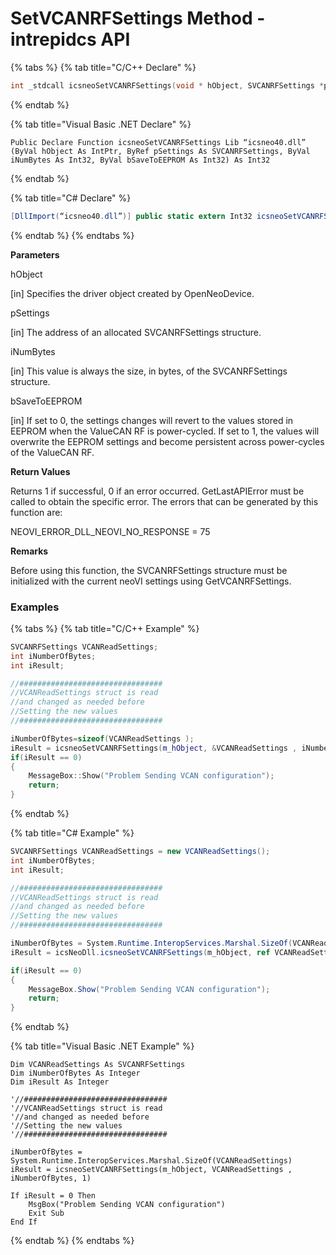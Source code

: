 # SetVCANRFSettings Method - intrepidcs API

{% tabs %}
{% tab title="C/C++ Declare" %}
```cpp
int _stdcall icsneoSetVCANRFSettings(void * hObject, SVCANRFSettings *pSettings, int iNumBytes, int bSaveToEEPROM);
```
{% endtab %}

{% tab title="Visual Basic .NET Declare" %}
```vbnet
Public Declare Function icsneoSetVCANRFSettings Lib “icsneo40.dll” (ByVal hObject As IntPtr, ByRef pSettings As SVCANRFSettings, ByVal iNumBytes As Int32, ByVal bSaveToEEPROM As Int32) As Int32
```
{% endtab %}

{% tab title="C# Declare" %}
```csharp
[DllImport(“icsneo40.dll”)] public static extern Int32 icsneoSetVCANRFSettings(IntPtr hObject, ref SVCANRFSettings pSettings, Int32 iNumBytes, Int32 bSaveToEEPROM);
```
{% endtab %}
{% endtabs %}

**Parameters**

hObject

\[in] Specifies the driver object created by OpenNeoDevice.

pSettings

\[in] The address of an allocated SVCANRFSettings structure.

iNumBytes

\[in] This value is always the size, in bytes, of the SVCANRFSettings structure.

bSaveToEEPROM

\[in] If set to 0, the settings changes will revert to the values stored in EEPROM when the ValueCAN RF is power-cycled. If set to 1, the values will overwrite the EEPROM settings and become persistent across power-cycles of the ValueCAN RF.

**Return Values**

Returns 1 if successful, 0 if an error occurred. GetLastAPIError must be called to obtain the specific error. The errors that can be generated by this function are:

NEOVI\_ERROR\_DLL\_NEOVI\_NO\_RESPONSE = 75

**Remarks**

Before using this function, the SVCANRFSettings structure must be initialized with the current neoVI settings using GetVCANRFSettings.

### Examples

{% tabs %}
{% tab title="C/C++ Example" %}
```cpp
SVCANRFSettings VCANReadSettings;
int iNumberOfBytes;
int iResult;

//################################
//VCANReadSettings struct is read
//and changed as needed before
//Setting the new values
//################################

iNumberOfBytes=sizeof(VCANReadSettings );
iResult = icsneoSetVCANRFSettings(m_hObject, &VCANReadSettings , iNumberOfBytes, 1);
if(iResult == 0)
{
    MessageBox::Show("Problem Sending VCAN configuration");
    return;
}
```
{% endtab %}

{% tab title="C# Example" %}
```csharp
SVCANRFSettings VCANReadSettings = new VCANReadSettings();
int iNumberOfBytes;
int iResult;

//################################
//VCANReadSettings struct is read
//and changed as needed before
//Setting the new values
//################################

iNumberOfBytes = System.Runtime.InteropServices.Marshal.SizeOf(VCANReadSettings);
iResult = icsNeoDll.icsneoSetVCANRFSettings(m_hObject, ref VCANReadSettings , iNumberOfBytes, 1);

if(iResult == 0)
{
    MessageBox.Show("Problem Sending VCAN configuration");
    return;
}
```
{% endtab %}

{% tab title="Visual Basic .NET Example" %}
```vbnet
Dim VCANReadSettings As SVCANRFSettings
Dim iNumberOfBytes As Integer
Dim iResult As Integer

'//################################
'//VCANReadSettings struct is read
'//and changed as needed before
'//Setting the new values
'//################################

iNumberOfBytes = System.Runtime.InteropServices.Marshal.SizeOf(VCANReadSettings)
iResult = icsneoSetVCANRFSettings(m_hObject, VCANReadSettings , iNumberOfBytes, 1)

If iResult = 0 Then
    MsgBox("Problem Sending VCAN configuration")
    Exit Sub
End If
```
{% endtab %}
{% endtabs %}
